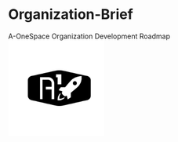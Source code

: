 # Organization-Brief
A-OneSpace Organization Development Roadmap                             <img src = "https://github.com/A-OneSpace/Organization-Brief/blob/master/About/Assets/A-OneSpace%20Logo.png" width = "195" height = "195"/>